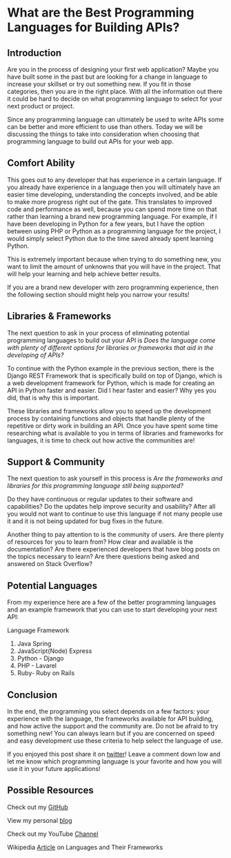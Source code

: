 # What are the Best Programming Languages for Building APIs?## IntroductionAre you in the process of designing your first web application? Maybe you have built some in the past but are looking for a change in language to increase your skillset or try out something new.  If you fit in those categories, then you are in the right place.  With all the information out there it could be hard to decide on what programming language to select for your next product or project. 

Since any programming language can ultimately be used to write APIs some can be better and more efficient to use than others. Today we will be discussing the things to take into consideration when choosing that programming language to build out APIs for your web app.
## Comfort Ability

This goes out to any developer that has experience in a certain language.  If you already have experience  in a language then you will ultimately have an easier time developing, understanding the concepts involved, and be able to make more progress right out of the gate. This translates to improved code and performance as well, because you can spend more time on that rather than learning a brand new programming language.  For example, if I have been developing in Python for a few years, but I have the option between using PHP or Python as a programming language for the project, I would simply select Python due to the time saved already spent learning Python.

This is extremely important because when trying to do something new, you want to limit the amount of unknowns that you will have in the project.  That will help your learning and help achieve better results.

If you are a brand new developer with zero programming experience, then the following section should might help you narrow your results!


## Libraries & Frameworks

The next question to ask in your process of eliminating potential programming languages to build out your API is *Does the language come with plenty of different options for libraries or frameworks that aid in the developing of APIs?*

To continue with the Python example in the previous section, there is the Django REST Framework that is specifically build on top of Django, which is a web development framework for Python, which is made for creating an API in Python faster and easier.  Did I hear faster and easier? Why yes you did, that is why this is important. 

These libraries and frameworks allow you to speed up the development process by containing functions and objects that handle plenty of the repetitive or dirty work in building an API.  Once you have spent some time researching  what is available  to you in terms of libraries and frameworks for languages, it is time to check out how active the communities are! 

## Support & Community

The next question to ask yourself in this process is *Are the frameworks and libraries for this programming language still being supported?*

Do they have continuous  or regular updates to their software and capabilities? Do the updates help improve security and usability?  After all you would not want to continue to use this language if not many people use it and it is not being updated for bug fixes in the future.

Another thing to pay attention to is the community of users.  Are there plenty of resources for you to learn from? How clear and available is the documentation? Are there experienced developers that have blog posts on the topics necessary to learn? Are there questions being asked and answered on Stack Overflow?

## Potential Languages

From my experience here are a few of the better programming languages and an example framework that you can use to start developing your next API:

Language Framework
1. Java Spring
2. JavaScript(Node) Express
3. Python - Django
4. PHP - Lavarel
5. Ruby- Ruby on Rails

## Conclusion In the end, the programming you select depends on a few factors: your experience with the language, the frameworks available for API building, and how active the support and the community are. Do not be afraid to try something new! You can always learn but if you are concerned on speed and easy development use these criteria to help select the language of use.
If you enjoyed this post share it on [twitter][twit]! Leave a comment down low and let me know which programming language is your favorite and how you will use it in your future applications!
## Possible Resources

Check out my [GitHub][mainGit]

View my personal [blog][pblog]

Check out my YouTube [Channel][youtube]

Wikipedia [Article][wiki] on Languages and Their Frameworks

[twit]: https://twitter.com/
[mainGit]: https://github.com/acucciniello/[pblog]: http://www.acucciniello.com/[youtube]: https://www.youtube.com/channel/UC8icMMql5SjCaXXMvILGIUA
[wiki]: https://en.wikipedia.org/wiki/Comparison_of_web_frameworks
